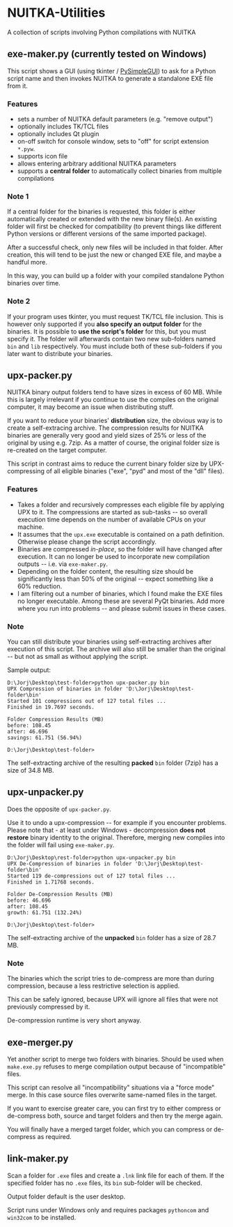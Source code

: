 # NUITKA-Utilities
A collection of scripts involving Python compilations with NUITKA

## exe-maker.py (currently tested on Windows)
This script shows a GUI (using tkinter / [PySimpleGUI](https://github.com/MikeTheWatchGuy/PySimpleGUI)) to ask for a Python script name and then invokes NUITKA to generate a standalone EXE file from it.

### Features
* sets a number of NUITKA default parameters (e.g. "remove output")
* optionally includes TK/TCL files
* optionally includes Qt plugin
* on-off switch for console window, sets to "off" for script extension `*.pyw`.
* supports icon file
* allows entering arbitrary additional NUITKA parameters
* supports a **central folder** to automatically collect binaries from multiple compilations

### Note 1
If a central folder for the binaries is requested, this folder is either automatically created or extended with the new binary file(s). An existing folder will first be checked for compatibility (to prevent things like different Python versions or different versions of the same imported package).

After a successful check, only new files will be included in that folder. After creation, this will tend to be just the new or changed EXE file, and maybe a handful more.

In this way, you can build up a folder with your compiled standalone Python binaries over time.

### Note 2
If your program uses tkinter, you must request TK/TCL file inclusion. This is however only supported if you **also specify an output folder** for the binaries. It is possible to **use the script's folder** for this, but you must specify it. The folder will afterwards contain two new sub-folders named `bin` and `lib` respectively. You must include both of these sub-folders if you later want to distribute your binaries.

## upx-packer.py
NUITKA binary output folders tend to have sizes in excess of 60 MB. While this is largely irrelevant if you continue to use the compiles on the original computer, it may become an issue when distributing stuff.

If you want to reduce your binaries' **distribution** size, the obvious way is to create a self-extracing archive. The compression results for NUITKA binaries are generally very good and yield sizes of 25% or less of the original by using e.g. 7zip. As a matter of course, the original folder size is re-created on the target computer.

This script in contrast aims to reduce the current binary folder size by UPX-compressing of all eligible binaries ("exe", "pyd" and most of the "dll" files).

### Features
* Takes a folder and recursively compresses each eligible file by applying UPX to it. The compressions are started as sub-tasks -- so overall execution time depends on the number of available CPUs on your machine.
* It assumes that the ``upx.exe`` executable is contained on a path definition. Otherwise please change the script accordingly.
* Binaries are compressed *in-place*, so the folder will have changed after execution. It can no longer be used to incorporate new compilation outputs -- i.e. via `exe-maker.py`.
* Depending on the folder content, the resulting size should be significantly less than 50% of the original -- expect something like a 60% reduction.
* I am filtering out a number of binaries, which I found make the EXE files no longer executable. Among these are several PyQt binaries. Add more where you run into problems -- and please submit issues in these cases.

### Note
You can still distribute your binaries using self-extracting archives after execution of this script. The archive will also still be smaller than the original -- but not as small as without applying the script.

Sample output:

```
D:\Jorj\Desktop\test-folder>python upx-packer.py bin
UPX Compression of binaries in folder 'D:\Jorj\Desktop\test-folder\bin'
Started 101 compressions out of 127 total files ...
Finished in 19.7697 seconds.

Folder Compression Results (MB)
before: 108.45
after: 46.696
savings: 61.751 (56.94%)

D:\Jorj\Desktop\test-folder>
```
The self-extracting archive of the resulting **packed** `bin` folder (7zip) has a size of 34.8 MB.

## upx-unpacker.py
Does the opposite of `upx-packer.py`.

Use it to undo a upx-compression -- for example if you encounter problems.
Please note that - at least under Windows - decompression **does not restore** binary identity to the original. Therefore, merging new compiles into the folder will fail using `exe-maker.py`.

```
D:\Jorj\Desktop\rest-folder>python upx-unpacker.py bin
UPX De-Compression of binaries in folder 'D:\Jorj\Desktop\test-folder\bin'
Started 119 de-compressions out of 127 total files ...
Finished in 1.71768 seconds.

Folder De-Compression Results (MB)
before: 46.696
after: 108.45
growth: 61.751 (132.24%)

D:\Jorj\Desktop\test-folder>
```
The self-extracting archive of the **unpacked** `bin` folder has a size of 28.7 MB.

### Note
The binaries which the script tries to de-compress are more than during compression, because a less restrictive selection is applied.

This can be safely ignored, because UPX will ignore all files that were not previously compressed by it.

De-compression runtime is very short anyway.

## exe-merger.py
Yet another script to merge two folders with binaries. Should be used when `make.exe.py` refuses to merge compilation output because of "incompatible" files.

This script can resolve all "incompatibility" situations via a "force mode" merge. In this case source files overwrite same-named files in the target.

If you want to exercise greater care, you can first try to either compress or de-compress both, source and target folders and then try the merge again.

You will finally have a merged target folder, which you can compress or de-compress as required.

## link-maker.py
Scan a folder for ``.exe`` files and create a ``.lnk`` link file for each of them. If the specified folder has no ``.exe`` files, its ``bin`` sub-folder will be checked.

Output folder default is the user desktop.

Script runs under Windows only and requires packages ``pythoncom`` and ``win32com`` to be installed.